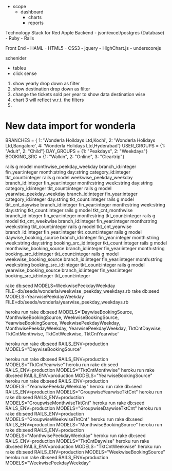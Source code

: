 - scope
  - dashboard
    - charts
    - reports

Technology Stack for Red Apple
  Backend
    - json/excel/postgres (Database)
    - Ruby
    - Rails

  Front End
    - HAML
    - HTML5
    - CSS3
    - jquery
    - HighChart.js
    - underscorejs

schenider
- tableu
- click sense

1. show yearly drop down as filter
2. show destination drop down as filter
3. change the tickets sold per year to show data destination wise
4. chart 3 will reflect w.r.t. the filters
5.

New data import for wonderla
==========================================================
BRANCHES = { 1: 'Wonderla Hoildays Ltd,Kochi', 2: 'Wonderla Holidays Ltd,Bangalore', 4: 'Wonderla Holidays Ltd,Hyderabad'}
USER_GROUPS = {1: "Adult", 2: "Child"}
DAY_GROUPS = {1: "Peakdays", 2: "Weekdays"}
BOOKING_SRC = {1: "Walkin", 2: "Online", 3: "Cleartrip"}


rails g model monthwise_peekday_weekday branch_id:integer fin_year:integer month:string day:string category_id:integer tkt_count:integer
rails g model weekwise_peekday_weekday branch_id:integer fin_year:integer month:string week:string day:string category_id:integer tkt_count:integer
rails g model yearwise_peekday_weekday branch_id:integer fin_year:integer category_id:integer day:string tkt_count:integer
rails g model tkt_cnt_daywise branch_id:integer fin_year:integer month:string week:string day:string tkt_count:integer
rails g model tkt_cnt_monthwise branch_id:integer fin_year:integer month:string tkt_count:integer
rails g model tkt_cnt_weekwise branch_id:integer fin_year:integer month:string week:string tkt_count:integer
rails g model tkt_cnt_yearwise branch_id:integer fin_year:integer tkt_count:integer
rails g model daywise_booking_source branch_id:integer fin_year:integer month:string week:string day:string booking_src_id:integer tkt_count:integer
rails g model monthwise_booking_source branch_id:integer fin_year:integer month:string booking_src_id:integer tkt_count:integer
rails g model weekwise_booking_source branch_id:integer fin_year:integer month:string week:string booking_src_id:integer tkt_count:integer
rails g model yearwise_booking_source branch_id:integer fin_year:integer booking_src_id:integer tkt_count:integer

rake db:seed MODELS=WeekwisePeekdayWeekday FILE=db/seeds/wonderla/weekwise_peekday_weekdays.rb
rake db:seed MODELS=YearwisePeekdayWeekday FILE=db/seeds/wonderla/yearwise_peekday_weekdays.rb

heroku run rake db:seed MODELS='DaywiseBookingSource, MonthwiseBookingSource, WeekwiseBookingSource, YearwiseBookingSource, WeekwisePeekdayWeekday, MonthwisePeekdayWeekday, YearwisePeekdayWeekday, TktCntDaywise, TktCntMonthwise, TktCntWeekwise, TktCntYearwise'



heroku run rake db:seed RAILS_ENV=production MODELS="DaywiseBookingSource"

heroku run rake db:seed RAILS_ENV=production MODELS="TktCntYearwise"
heroku run rake db:seed RAILS_ENV=production MODELS="TktCntMonthwise"
heroku run rake db:seed RAILS_ENV=production MODELS="YearwiseBookingSource"
heroku run rake db:seed RAILS_ENV=production MODELS="YearwisePeekdayWeekday"
heroku run rake db:seed RAILS_ENV=production MODELS="GroupwiseYearwiseTktCnt"
heroku run rake db:seed RAILS_ENV=production MODELS="GroupwiseMonthwiseTktCnt"
heroku run rake db:seed RAILS_ENV=production MODELS="GroupwiseDaywiseTktCnt"
heroku run rake db:seed RAILS_ENV=production MODELS="GroupwiseWeekwiseTktCnt"
heroku run rake db:seed RAILS_ENV=production MODELS="MonthwiseBookingSource"
heroku run rake db:seed RAILS_ENV=production MODELS="MonthwisePeekdayWeekday"
heroku run rake db:seed RAILS_ENV=production MODELS="TktCntDaywise"
heroku run rake db:seed RAILS_ENV=production MODELS="TktCntWeekwise"
heroku run rake db:seed RAILS_ENV=production MODELS="WeekwiseBookingSource"
heroku run rake db:seed RAILS_ENV=production MODELS="WeekwisePeekdayWeekday"
